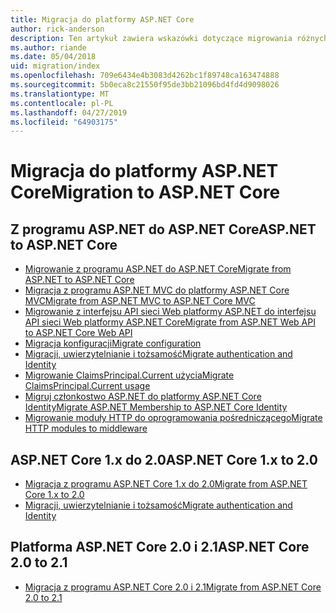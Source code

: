```yaml
---
title: Migracja do platformy ASP.NET Core
author: rick-anderson
description: Ten artykuł zawiera wskazówki dotyczące migrowania różnych aspektów programu ASP.NET 4.x, ASP.NET Core.
ms.author: riande
ms.date: 05/04/2018
uid: migration/index
ms.openlocfilehash: 709e6434e4b3083d4262bc1f89748ca163474888
ms.sourcegitcommit: 5b0eca8c21550f95de3bb21096bd4fd4d9098026
ms.translationtype: MT
ms.contentlocale: pl-PL
ms.lasthandoff: 04/27/2019
ms.locfileid: "64903175"
---
```

# <a name="migration-to-aspnet-core"></a><span data-ttu-id="a8f4f-103">Migracja do platformy ASP.NET Core</span><span class="sxs-lookup"><span data-stu-id="a8f4f-103">Migration to ASP.NET Core</span></span>

## <a name="aspnet-to-aspnet-core"></a><span data-ttu-id="a8f4f-104">Z programu ASP.NET do ASP.NET Core</span><span class="sxs-lookup"><span data-stu-id="a8f4f-104">ASP.NET to ASP.NET Core</span></span>

* [<span data-ttu-id="a8f4f-105">Migrowanie z programu ASP.NET do ASP.NET Core</span><span class="sxs-lookup"><span data-stu-id="a8f4f-105">Migrate from ASP.NET to ASP.NET Core</span></span>](xref:migration/proper-to-2x/index)
* [<span data-ttu-id="a8f4f-106">Migracja z programu ASP.NET MVC do platformy ASP.NET Core MVC</span><span class="sxs-lookup"><span data-stu-id="a8f4f-106">Migrate from ASP.NET MVC to ASP.NET Core MVC</span></span>](xref:migration/mvc)
* [<span data-ttu-id="a8f4f-107">Migrowanie z interfejsu API sieci Web platformy ASP.NET do interfejsu API sieci Web platformy ASP.NET Core</span><span class="sxs-lookup"><span data-stu-id="a8f4f-107">Migrate from ASP.NET Web API to ASP.NET Core Web API</span></span>](xref:migration/webapi)
* [<span data-ttu-id="a8f4f-108">Migracja konfiguracji</span><span class="sxs-lookup"><span data-stu-id="a8f4f-108">Migrate configuration</span></span>](xref:migration/configuration)
* [<span data-ttu-id="a8f4f-109">Migracji, uwierzytelnianie i tożsamość</span><span class="sxs-lookup"><span data-stu-id="a8f4f-109">Migrate authentication and Identity</span></span>](xref:migration/identity)
* [<span data-ttu-id="a8f4f-110">Migrowanie ClaimsPrincipal.Current użycia</span><span class="sxs-lookup"><span data-stu-id="a8f4f-110">Migrate ClaimsPrincipal.Current usage</span></span>](xref:migration/claimsprincipal-current)
* [<span data-ttu-id="a8f4f-111">Migruj członkostwo ASP.NET do platformy ASP.NET Core Identity</span><span class="sxs-lookup"><span data-stu-id="a8f4f-111">Migrate ASP.NET Membership to ASP.NET Core Identity</span></span>](xref:migration/proper-to-2x/membership-to-core-identity)
* [<span data-ttu-id="a8f4f-112">Migrowanie moduły HTTP do oprogramowania pośredniczącego</span><span class="sxs-lookup"><span data-stu-id="a8f4f-112">Migrate HTTP modules to middleware</span></span>](xref:migration/http-modules)

## <a name="aspnet-core-1x-to-20"></a><span data-ttu-id="a8f4f-113">ASP.NET Core 1.x do 2.0</span><span class="sxs-lookup"><span data-stu-id="a8f4f-113">ASP.NET Core 1.x to 2.0</span></span>

* [<span data-ttu-id="a8f4f-114">Migracja z programu ASP.NET Core 1.x do 2.0</span><span class="sxs-lookup"><span data-stu-id="a8f4f-114">Migrate from ASP.NET Core 1.x to 2.0</span></span>](xref:migration/1x-to-2x/index)
* [<span data-ttu-id="a8f4f-115">Migracji, uwierzytelnianie i tożsamość</span><span class="sxs-lookup"><span data-stu-id="a8f4f-115">Migrate authentication and Identity</span></span>](xref:migration/1x-to-2x/identity-2x)

## <a name="aspnet-core-20-to-21"></a><span data-ttu-id="a8f4f-116">Platforma ASP.NET Core 2.0 i 2.1</span><span class="sxs-lookup"><span data-stu-id="a8f4f-116">ASP.NET Core 2.0 to 2.1</span></span>

* [<span data-ttu-id="a8f4f-117">Migracja z programu ASP.NET Core 2.0 i 2.1</span><span class="sxs-lookup"><span data-stu-id="a8f4f-117">Migrate from ASP.NET Core 2.0 to 2.1</span></span>](xref:migration/20_21)
